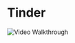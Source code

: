 # Tinder

<img src='http://i.imgur.com/pxkBsU5.gif' title='Video Walkthrough Week 1' width='' alt='Video Walkthrough' />
